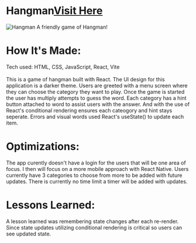 
<div id="header" >
 <h1  class="heading-element" dir="auto">Hangman<a href="https://fladev-hangman.netlify.app/">Visit Here</a></h1>
 <img src="https://i.imgur.com/knBIUci.gif" alt="Hangman">
 A friendly game of Hangman!
</div>

<div id="header" >
 <h1 class="heading-element" dir="auto">How It's Made:</h1>
 Tech used: HTML, CSS, JavaScript, React, Vite <br/><br/>
  This is a game of hangman built with React. The UI design for this application is a darker theme. Users are greeted with a menu screen where they can choose the category they want to play.
  Once the game is started the user has multiply attempts to guess the word. Each category has a hint button attached to word to assist users with the answer. And with the use of 
  React's conditional rendering ensures each cateogory and hint stays seperate. Errors and visual words used React's useState() to update each item.
</div>

<div id="header" >
 <h1 class="heading-element" dir="auto">Optimizations:</h1>
  The app curently doesn't have a login for the users that will be one area of focus. I then will focus on a more mobile approach with React Native. 
  Users currently have 3 categories to choose from more to be added with future updates. There is currently no time limit a timer will be added with updates.
</div>

<div id="header">
 <h1 class="heading-element" dir="auto">Lessons Learned:</h1>
 A lesson learned was remembering state changes after each re-render. Since state updates utilizing conditional rendering is critical so users can see updated state.
 
</div>
